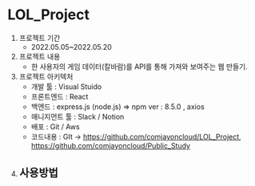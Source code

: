 # LOL_Project
1. 프로젝트 기간
    - 2022.05.05~2022.05.20 
2. 프로젝트 내용
    - 한 사용자의 게임 데이터(칼바람)를 API를 통해 가져와 보여주는 웹 만들기.
3. 프로젝트 아키텍처
    - 개발 툴 : Visual Stuido
    - 프론트엔드 : React
    - 백엔드 : express.js (node.js) ⇒ npm ver :  8.5.0 , axios
    - 매니지먼트 툴 : Slack / Notion
    - 배포 : Git / Aws
    - 코드내용 : GIt → https://github.com/comjayoncloud/LOL_Project, https://github.com/comjayoncloud/Public_Study
4. 사용방법
    -  
